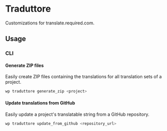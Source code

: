 # Traduttore

Customizations for translate.required.com.

## Usage

### CLI

#### Generate ZIP files

Easily create ZIP files containing the translations for all translation sets of a project.

```bash
wp traduttore generate_zip <project>
```

#### Update translations from GitHub

Easily update a project's translatable string from a GitHub repository.

```bash
wp traduttore update_from_github <repository_url>
```
